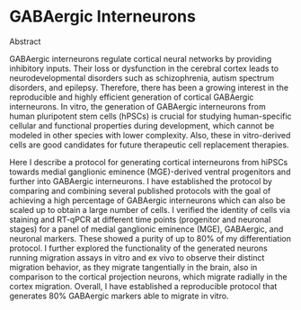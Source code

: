 # GABAergic Interneurons
Abstract

GABAergic interneurons regulate cortical neural networks by providing inhibitory inputs.
Their loss or dysfunction in the cerebral cortex leads to neurodevelopmental disorders such
as schizophrenia, autism spectrum disorders, and epilepsy. Therefore, there has been a
growing interest in the reproducible and highly efficient generation of cortical GABAergic
interneurons. In vitro, the generation of GABAergic interneurons from human pluripotent stem
cells (hPSCs) is crucial for studying human-specific cellular and functional properties during
development, which cannot be modeled in other species with lower complexity. Also, these
in vitro-derived cells are good candidates for future therapeutic cell replacement therapies.

Here I describe a protocol for generating cortical interneurons from hiPSCs towards medial
ganglionic eminence (MGE)-derived ventral progenitors and further into GABAergic
interneurons. I have established the protocol by comparing and combining several published
protocols with the goal of achieving a high percentage of GABAergic interneurons which can
also be scaled up to obtain a large number of cells. I verified the identity of cells via staining
and RT-qPCR at different time points (progenitor and neuronal stages) for a panel of medial
ganglionic eminence (MGE), GABAergic, and neuronal markers. These showed a purity of up
to 80% of my differentiation protocol. I further explored the functionality of the generated
neurons running migration assays in vitro and ex vivo to observe their distinct migration
behavior, as they migrate tangentially in the brain, also in comparison to the cortical
projection neurons, which migrate radially in the cortex migration. Overall, I have established
a reproducible protocol that generates 80% GABAergic markers able to migrate in vitro.
